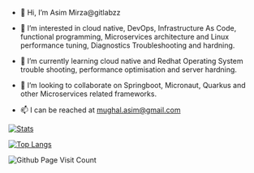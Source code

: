 - 👋 Hi, I’m Asim Mirza@gitlabzz


- 👀 I’m interested in cloud native, DevOps, Infrastructure As Code, functional programming, Microservices architecture and Linux performance tuning, Diagnostics Troubleshooting and hardning.


- 🌱 I’m currently learning cloud native and Redhat Operating System trouble shooting, performance optimisation and server hardning.


- 💞️ I’m looking to collaborate on Springboot, Micronaut, Quarkus and other Microservices related frameworks.


- 📫 I can be reached at mughal.asim@gmail.com


[![Stats](https://github-readme-stats.vercel.app/api?username=gitlabzz&count_private=true&show_icons=true&theme=tokyonight)](https://github.com/gitlabzz/github-readme-stats)

[![Top Langs](https://github-readme-stats.vercel.app/api/top-langs/?username=gitlabzz&langs_count=10&&layout=compact&theme=tokyonight)](https://github.com/gitlabzz/github-readme-stats)

![Github Page Visit Count](https://komarev.com/ghpvc/?username=gitlabzz)
